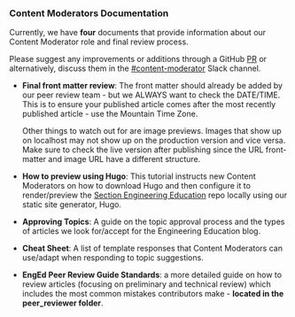### Content Moderators Documentation
Currently, we have **four** documents that provide information about our Content Moderator role and final review process.

Please suggest any improvements or additions through a GitHub [PR](https://github.com/section-engineering-education/engineering-education/compare) or alternatively, discuss them in the [#content-moderator](https://sectionio-community.slack.com/archives/C024LB2F09K) Slack channel.

- **Final front matter review**: The front matter should already be added by our peer review team - but we ALWAYS want to check the DATE/TIME. This is to ensure your published article comes after the most recently published article - use the Mountain Time Zone.

    Other things to watch out for are image previews. Images that show up on localhost may not show up on the production version and vice versa. Make sure to check the live version after publishing since the URL front-matter and image URL have a different structure.

- **How to preview using Hugo**: This tutorial instructs new Content Moderators on how to download Hugo and then configure it to render/preview the [Section Engineering Education](https://github.com/section-engineering-education/engineering-education) repo locally using our static site generator, Hugo.

- **Approving Topics**: A guide on the topic approval process and the types of articles we look for/accept for the Engineering Education blog.

- **Cheat Sheet**: A list of template responses that Content Moderators can use/adapt when responding to topic suggestions.

- **EngEd Peer Review Guide Standards**: a more detailed guide on how to review articles (focusing on preliminary and technical review) which includes the most common mistakes contributors make - **located in the peer_reviewer folder**.